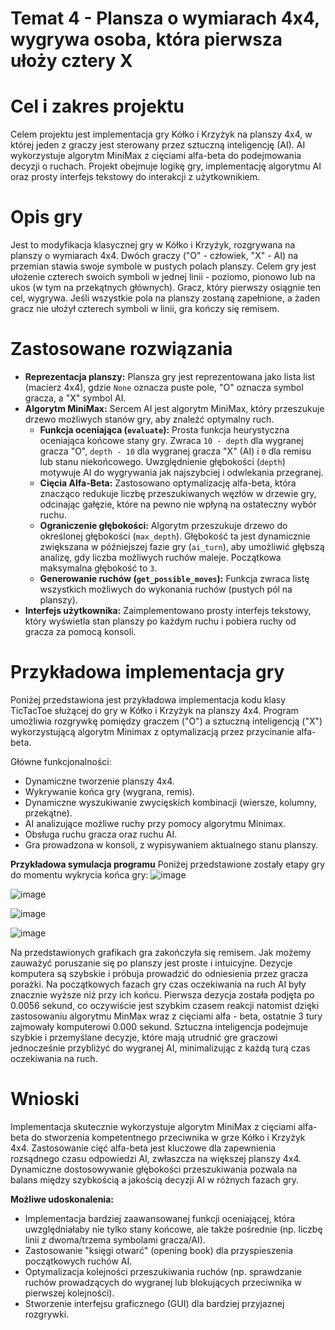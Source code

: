 # Temat 4 - Plansza o wymiarach 4x4, wygrywa osoba, która pierwsza ułoży cztery X

# Cel i zakres projektu
Celem projektu jest implementacja gry Kółko i Krzyżyk na planszy 4x4, w której jeden z graczy jest sterowany przez sztuczną inteligencję (AI). AI wykorzystuje algorytm MiniMax z cięciami alfa-beta do podejmowania decyzji o ruchach. Projekt obejmuje logikę gry, implementację algorytmu AI oraz prosty interfejs tekstowy do interakcji z użytkownikiem.

# Opis gry
Jest to modyfikacja klasycznej gry w Kółko i Krzyżyk, rozgrywana na planszy o wymiarach 4x4. Dwóch graczy ("O" - człowiek, "X" - AI) na przemian stawia swoje symbole w pustych polach planszy. Celem gry jest ułożenie czterech swoich symboli w jednej linii - poziomo, pionowo lub na ukos (w tym na przekątnych głównych). Gracz, który pierwszy osiągnie ten cel, wygrywa. Jeśli wszystkie pola na planszy zostaną zapełnione, a żaden gracz nie ułożył czterech symboli w linii, gra kończy się remisem.

# Zastosowane rozwiązania
*   **Reprezentacja planszy:** Plansza gry jest reprezentowana jako lista list (macierz 4x4), gdzie `None` oznacza puste pole, "O" oznacza symbol gracza, a "X" symbol AI.
*   **Algorytm MiniMax:** Sercem AI jest algorytm MiniMax, który przeszukuje drzewo możliwych stanów gry, aby znaleźć optymalny ruch.
    *   **Funkcja oceniająca (`evaluate`):** Prosta funkcja heurystyczna oceniająca końcowe stany gry. Zwraca `10 - depth` dla wygranej gracza "O", `depth - 10` dla wygranej gracza "X" (AI) i `0` dla remisu lub stanu niekońcowego. Uwzględnienie głębokości (`depth`) motywuje AI do wygrywania jak najszybciej i odwlekania przegranej.
    *   **Cięcia Alfa-Beta:** Zastosowano optymalizację alfa-beta, która znacząco redukuje liczbę przeszukiwanych węzłów w drzewie gry, odcinając gałęzie, które na pewno nie wpłyną na ostateczny wybór ruchu.
    *   **Ograniczenie głębokości:** Algorytm przeszukuje drzewo do określonej głębokości (`max_depth`). Głębokość ta jest dynamicznie zwiększana w późniejszej fazie gry (`ai_turn`), aby umożliwić głębszą analizę, gdy liczba możliwych ruchów maleje. Początkowa maksymalna głębokość to `3`.
    *   **Generowanie ruchów (`get_possible_moves`):** Funkcja zwraca listę wszystkich możliwych do wykonania ruchów (pustych pól na planszy).
*   **Interfejs użytkownika:** Zaimplementowano prosty interfejs tekstowy, który wyświetla stan planszy po każdym ruchu i pobiera ruchy od gracza za pomocą konsoli.

# Przykładowa implementacja gry
Poniżej przedstawiona jest przykładowa implementacja kodu klasy TicTacToe służącej do gry w Kółko i Krzyżyk na planszy 4x4. Program umożliwia rozgrywkę pomiędzy graczem ("O") a sztuczną inteligencją ("X") wykorzystującą algorytm Minimax z optymalizacją przez przycinanie alfa-beta.

Główne funkcjonalności:
   *   Dynamiczne tworzenie planszy 4x4.
   *   Wykrywanie końca gry (wygrana, remis).
   *   Dynamiczne wyszukiwanie zwycięskich kombinacji (wiersze, kolumny, przekątne).
   *   AI analizujące możliwe ruchy przy pomocy algorytmu Minimax.
   *   Obsługa ruchu gracza oraz ruchu AI.
   *   Gra prowadzona w konsoli, z wypisywaniem aktualnego stanu planszy.

**Przykładowa symulacja programu**
Poniżej przedstawione zostały etapy gry do momentu wykrycia końca gry:
![image](https://github.com/user-attachments/assets/8ded3132-08a4-48ed-9c6b-e421121b860a)

![image](https://github.com/user-attachments/assets/92c6945d-20db-4421-bbd8-4c989e7e54ec)

![image](https://github.com/user-attachments/assets/18840fe1-588e-4cd8-b740-0b04e6641320)

![image](https://github.com/user-attachments/assets/7271feed-2574-4919-9327-0baab6e97a34)

Na przedstawionych grafikach gra zakończyła się remisem. Jak możemy zauważyć poruszanie się po planszy jest proste i intuicyjne. Dezycje komputera są szybskie i próbuja prowadzić do odniesienia przez gracza porażki.
Na początkowych fazach gry czas oczekiwania na ruch AI były znacznie wyższe niż przy ich końcu. Pierwsza dezycja została podjęta po 0.0056 sekund, 
co oczywiście jest szybkim czasem reakcji natomist dzięki zastosowaniu algorytmu MinMax wraz z cięciami alfa - beta, ostatnie 3 tury zajmowały komputerowi 0.000 sekund. 
Sztuczna inteligencja podejmuje szybkie i przemyślane decyzje, które mają utrudnić gre graczowi jednocześnie przybliżyć do wygranej AI, minimalizując z każdą turą czas oczekiwania na ruch.

# Wnioski
Implementacja skutecznie wykorzystuje algorytm MiniMax z cięciami alfa-beta do stworzenia kompetentnego przeciwnika w grze Kółko i Krzyżyk 4x4. Zastosowanie cięć alfa-beta jest kluczowe dla zapewnienia rozsądnego czasu odpowiedzi AI, zwłaszcza na większej planszy 4x4. Dynamiczne dostosowywanie głębokości przeszukiwania pozwala na balans między szybkością a jakością decyzji AI w różnych fazach gry.

**Możliwe udoskonalenia:**
*   Implementacja bardziej zaawansowanej funkcji oceniającej, która uwzględniałaby nie tylko stany końcowe, ale także pośrednie (np. liczbę linii z dwoma/trzema symbolami gracza/AI).
*   Zastosowanie "księgi otwarć" (opening book) dla przyspieszenia początkowych ruchów AI.
*   Optymalizacja kolejności przeszukiwania ruchów (np. sprawdzanie ruchów prowadzących do wygranej lub blokujących przeciwnika w pierwszej kolejności).
*   Stworzenie interfejsu graficznego (GUI) dla bardziej przyjaznej rozgrywki.
